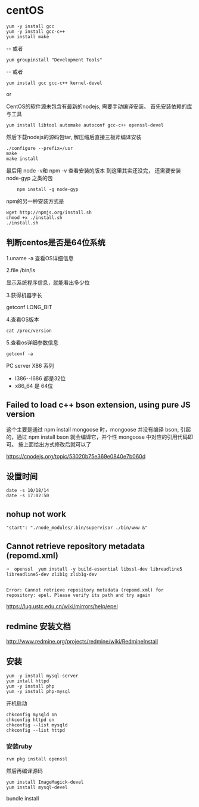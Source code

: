 # centOS

```
yum -y install gcc
yum -y install gcc-c++ 
yum install make
```

-- 或者

	yum groupinstall "Development Tools"
 
-- 或者

	yum install gcc gcc-c++ kernel-devel


or 

CentOS的软件源未包含有最新的nodejs, 需要手动编译安装。
首先安装依赖的库与工具

```
yum install libtool automake autoconf gcc-c++ openssl-devel  
```

然后下载nodejs的源码包tar, 解压缩后直接三板斧编译安装

```
./configure --prefix=/usr  
make  
make install  
```
 	
最后用 node -v和 npm -v 查看安装的版本
到这里其实还没完， 还需要安装 node-gyp 之类的包 

```
	npm install -g node-gyp  
```

npm的另一种安装方式是

```
wget http://npmjs.org/install.sh  
chmod +x ./install.sh  
./install.sh 
```

## 判断centos是否是64位系统

1.uname -a 查看OS详细信息

2.file /bin/ls 

显示系统程序信息，就能看出多少位

3.获得机器字长

getconf LONG_BIT

4.查看OS版本

	cat /proc/version 

5.查看os详细参数信息

	getconf -a


PC server X86 系列

- I386--I686  都是32位
- x86_64 是 64位





## Failed to load c++ bson extension, using pure JS version

这个主要是通过 npm install mongoose 时，mongoose 并没有编译 bson, 引起的，通过 npm install bson 就会编译它，并个性 mongoose 中对应的引用代码即可。
按上面给出方式修改后就可以了


https://cnodejs.org/topic/53020b75e369e0840e7b060d

## 设置时间

```
date -s 10/18/14
date -s 17:02:50 
```


## nohup not work


    "start": "./node_modules/.bin/supervisor ./bin/www &"
		
		
##  Cannot retrieve repository metadata (repomd.xml) 

```
➜  openssl  yum install -y build-essential libssl-dev libreadline5 libreadline5-dev zlib1g zlib1g-dev


Error: Cannot retrieve repository metadata (repomd.xml) for repository: epel. Please verify its path and try again
```

https://lug.ustc.edu.cn/wiki/mirrors/help/epel

## redmine 安装文档

http://www.redmine.org/projects/redmine/wiki/RedmineInstall

## 安装

	yum -y install mysql-server
	yum intall httpd
	yum -y install php   
	yum -y install php-mysql
	
开机启动
 
	chkconfig mysqld on 
	chkconfig httpd on 
	chkconfig --list mysqld  
	chkconfig --list httpd
	
### 安装ruby

	rvm pkg install openssl  

然后再编译源码

```
yum install ImageMagick-devel 
yum install mysql-devel 
```

bundle install



